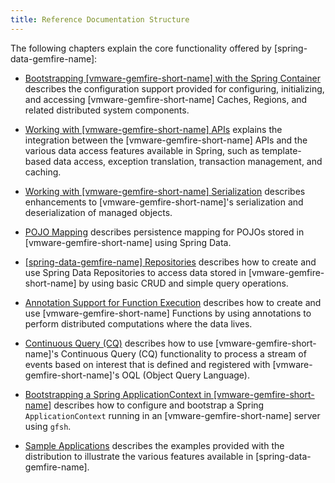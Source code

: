 ```yaml
---
title: Reference Documentation Structure
---
```


<!-- 
 Copyright (c) VMware, Inc. 2022. All rights reserved.
 Licensed to the Apache Software Foundation (ASF) under one or more contributor license
 agreements. See the NOTICE file distributed with this work for additional information regarding
 copyright ownership. The ASF licenses this file to You under the Apache License, Version 2.0 (the
 "License"); you may not use this file except in compliance with the License. You may obtain a
 copy of the License at
 
 http://www.apache.org/licenses/LICENSE-2.0
 
 Unless required by applicable law or agreed to in writing, software distributed under the License
 is distributed on an "AS IS" BASIS, WITHOUT WARRANTIES OR CONDITIONS OF ANY KIND, either express
 or implied. See the License for the specific language governing permissions and limitations under
 the License.
-->

<!--
Licensed to the Apache Software Foundation (ASF) under one or more
contributor license agreements.  See the NOTICE file distributed with
this work for additional information regarding copyright ownership.
The ASF licenses this file to You under the Apache License, Version 2.0
(the "License"); you may not use this file except in compliance with
the License.  You may obtain a copy of the License at

     http://www.apache.org/licenses/LICENSE-2.0

Unless required by applicable law or agreed to in writing, software
distributed under the License is distributed on an "AS IS" BASIS,
WITHOUT WARRANTIES OR CONDITIONS OF ANY KIND, either express or implied.
See the License for the specific language governing permissions and
limitations under the License.
-->

The following chapters explain the core functionality offered by
[spring-data-gemfire-name]:


- [Bootstrapping [vmware-gemfire-short-name] with the Spring Container](bootstrap.html) describes the configuration support provided for configuring, initializing, and accessing [vmware-gemfire-short-name] Caches, Regions, and related distributed system components.

- [Working with [vmware-gemfire-short-name] APIs](data.html) explains the integration between the [vmware-gemfire-short-name] APIs and the various data access features available in Spring, such as template-based data access, exception translation, transaction management, and caching.

- [Working with [vmware-gemfire-short-name] Serialization](serialization.html) describes enhancements to [vmware-gemfire-short-name]'s serialization and deserialization of managed objects.

- [POJO Mapping](mapping.html) describes persistence mapping for POJOs stored in [vmware-gemfire-short-name] using Spring Data.

- [[spring-data-gemfire-name] Repositories](repositories.html) describes how to create and use Spring Data Repositories to access data stored in [vmware-gemfire-short-name] by using basic CRUD and simple query operations.

- [Annotation Support for Function Execution](function-annotations.html) describes how to create and use [vmware-gemfire-short-name] Functions by using annotations to perform distributed computations where the data lives.

- [Continuous Query (CQ)](#apis:continuous-query) describes how to use [vmware-gemfire-short-name]'s Continuous Query (CQ) functionality to process a stream of events based on interest that is defined and registered with [vmware-gemfire-short-name]'s OQL (Object Query Language).

- [Bootstrapping a Spring ApplicationContext in [vmware-gemfire-short-name]](gemfire-bootstrap.html) describes how to configure and bootstrap a Spring `ApplicationContext` running in an [vmware-gemfire-short-name] server using `gfsh`.

- [Sample Applications](samples.html) describes the examples provided with the distribution to illustrate the various features available in [spring-data-gemfire-name].
